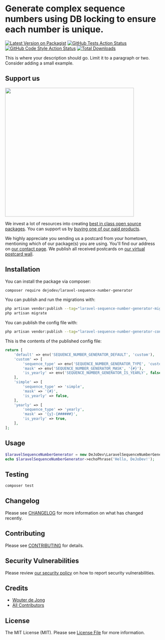 # Generate complex sequence numbers using DB locking to ensure each number is unique.

[![Latest Version on Packagist](https://img.shields.io/packagist/v/dejodev/laravel-sequence-number-generator.svg?style=flat-square)](https://packagist.org/packages/dejodev/laravel-sequence-number-generator)
[![GitHub Tests Action Status](https://img.shields.io/github/actions/workflow/status/dejodev/laravel-sequence-number-generator/run-tests.yml?branch=main&label=tests&style=flat-square)](https://github.com/dejodev/laravel-sequence-number-generator/actions?query=workflow%3Arun-tests+branch%3Amain)
[![GitHub Code Style Action Status](https://img.shields.io/github/actions/workflow/status/dejodev/laravel-sequence-number-generator/fix-php-code-style-issues.yml?branch=main&label=code%20style&style=flat-square)](https://github.com/dejodev/laravel-sequence-number-generator/actions?query=workflow%3A"Fix+PHP+code+style+issues"+branch%3Amain)
[![Total Downloads](https://img.shields.io/packagist/dt/dejodev/laravel-sequence-number-generator.svg?style=flat-square)](https://packagist.org/packages/dejodev/laravel-sequence-number-generator)

This is where your description should go. Limit it to a paragraph or two. Consider adding a small example.

## Support us

[<img src="https://github-ads.s3.eu-central-1.amazonaws.com/laravel-sequence-number-generator.jpg?t=1" width="419px" />](https://spatie.be/github-ad-click/laravel-sequence-number-generator)

We invest a lot of resources into creating [best in class open source packages](https://spatie.be/open-source). You can support us by [buying one of our paid products](https://spatie.be/open-source/support-us).

We highly appreciate you sending us a postcard from your hometown, mentioning which of our package(s) you are using. You'll find our address on [our contact page](https://spatie.be/about-us). We publish all received postcards on [our virtual postcard wall](https://spatie.be/open-source/postcards).

## Installation

You can install the package via composer:

```bash
composer require dejodev/laravel-sequence-number-generator
```

You can publish and run the migrations with:

```bash
php artisan vendor:publish --tag="laravel-sequence-number-generator-migrations"
php artisan migrate
```

You can publish the config file with:

```bash
php artisan vendor:publish --tag="laravel-sequence-number-generator-config"
```

This is the contents of the published config file:

```php
return [
    'default' => env('SEQUENCE_NUMBER_GENERATOR_DEFAULT', 'custom'),
    'custom' => [
        'sequence_type' => env('SEQUENCE_NUMBER_GENERATOR_TYPE', 'custom'),
        'mask' => env('SEQUENCE_NUMBER_GENERATOR_MASK', '{#}'),
        'is_yearly' => env('SEQUENCE_NUMBER_GENERATOR_IS_YEARLY', false),
    ],
    'simple' => [
        'sequence_type' => 'simple',
        'mask' => '{#}',
        'is_yearly' => false,
    ],
    'yearly' => [
        'sequence_type' => 'yearly',
        'mask' => '{y}-{######}',
        'is_yearly' => true,
    ],
];
```

## Usage

```php
$laravelSequenceNumberGenerator = new DeJoDev\LaravelSequenceNumberGenerator();
echo $laravelSequenceNumberGenerator->echoPhrase('Hello, DeJoDev!');
```

## Testing

```bash
composer test
```

## Changelog

Please see [CHANGELOG](CHANGELOG.md) for more information on what has changed recently.

## Contributing

Please see [CONTRIBUTING](CONTRIBUTING.md) for details.

## Security Vulnerabilities

Please review [our security policy](../../security/policy) on how to report security vulnerabilities.

## Credits

- [Wouter de Jong](https://github.com/W-DEJONG)
- [All Contributors](../../contributors)

## License

The MIT License (MIT). Please see [License File](LICENSE.md) for more information.
